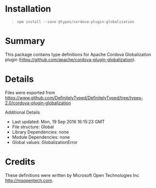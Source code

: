# Installation
> `npm install --save @types/cordova-plugin-globalization`

# Summary
This package contains type definitions for Apache Cordova Globalization plugin (https://github.com/apache/cordova-plugin-globalization).

# Details
Files were exported from https://www.github.com/DefinitelyTyped/DefinitelyTyped/tree/types-2.0/cordova-plugin-globalization

Additional Details
 * Last updated: Mon, 19 Sep 2016 16:15:23 GMT
 * File structure: Global
 * Library Dependencies: none
 * Module Dependencies: none
 * Global values: GlobalizationError

# Credits
These definitions were written by Microsoft Open Technologies Inc <http://msopentech.com>.
